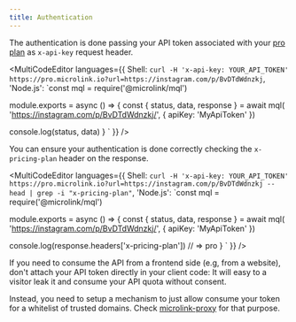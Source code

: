 ```yaml
---
title: Authentication
---
```


The authentication is done passing your API token associated with your [pro plan](/#pricing) as `x-api-key` request header.

<MultiCodeEditor languages={{
  Shell: `curl -H 'x-api-key: YOUR_API_TOKEN' https://pro.microlink.io?url=https://instagram.com/p/BvDTdWdnzkj`,
  'Node.js': `const mql = require('@microlink/mql')
 
module.exports = async () => {
  const { status, data, response } = await mql(
    'https://instagram.com/p/BvDTdWdnzkj/', { 
      apiKey: 'MyApiToken' 
    })
  
  console.log(status, data)
}
  `
  }} 
/>

You can ensure your authentication is done correctly checking the `x-pricing-plan` header on the response.

<MultiCodeEditor languages={{
  Shell: `curl -H 'x-api-key: YOUR_API_TOKEN' https://pro.microlink.io?url=https://instagram.com/p/BvDTdWdnzkj --head | grep -i "x-pricing-plan"`,
  'Node.js': `const mql = require('@microlink/mql')
 
module.exports = async () => {
  const { status, data, response } = await mql(
    'https://instagram.com/p/BvDTdWdnzkj/', { 
      apiKey: 'MyApiToken' 
    })
  
  console.log(response.headers['x-pricing-plan']) // => pro
}
  `
  }} 
/>

If you need to consume the API from a frontend side (e.g, from a website), don't attach your API token directly in your client code: It will easy to a visitor leak it and consume your API quota without consent.

Instead, you need to setup a mechanism to just allow consume your token for a whitelist of trusted domains. Check [microlink-proxy](https://github.com/microlinkhq/proxy) for that purpose.
